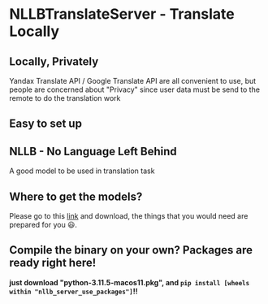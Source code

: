 # NLLBTranslateServer - Translate Locally

## Locally, Privately
Yandax Translate API / Google Translate API are all convenient to use, but people are concerned about "Privacy" since user data must be send to the remote to do the translation work


## Easy to set up

## NLLB - No Language Left Behind
A good model to be used in translation task

## Where to get the models?
Please go to this [link](https://huggingface.co/mikeforai/NLLB-200-Models-Collections) and download, the things that you would need are prepared for you 😃.

## Compile the binary on your own? Packages are ready right here!
**just download "python-3.11.5-macos11.pkg", and `pip install [wheels within "nllb_server_use_packages"]`!!**
